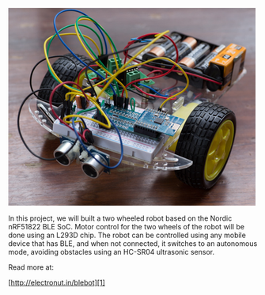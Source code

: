 ![BLEBot](blebot.jpg "BLEBot")

In this project, we will built a two wheeled robot based on the Nordic
nRF51822 BLE SoC. Motor control for the two wheels of the robot will
be done using an L293D chip. The robot can be controlled using any
mobile device that has BLE, and when not connected, it switches to an
autonomous mode, avoiding obstacles using an HC-SR04 ultrasonic
sensor.

Read more at:

[http://electronut.in/blebot][1]

[1]: http://electronut.in/blebot


